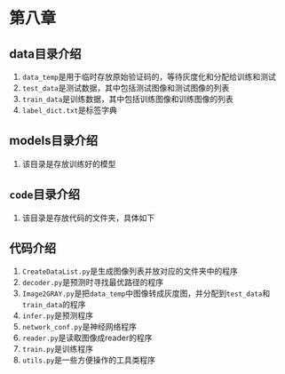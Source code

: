# 第八章
## data目录介绍
1. `data_temp`是用于临时存放原始验证码的，等待灰度化和分配给训练和测试
2. `test_data`是测试数据，其中包括测试图像和测试图像的列表
3. `train_data`是训练数据，其中包括训练图像和训练图像的列表
4. `label_dict.txt`是标签字典

## models目录介绍
1. 该目录是存放训练好的模型

## `code`目录介绍
1. 该目录是存放代码的文件夹，具体如下

## 代码介绍
1. `CreateDataList.py`是生成图像列表并放对应的文件夹中的程序
2. `decoder.py`是预测时寻找最优路径的程序
3. `Image2GRAY.py`是把`data_temp`中图像转成灰度图，并分配到`test_data`和`train_data`的程序
4. `infer.py`是预测程序
5. `network_conf.py`是神经网络程序
6. `reader.py`是读取图像成reader的程序
7. `train.py`是训练程序
8. `utils.py`是一些方便操作的工具类程序
